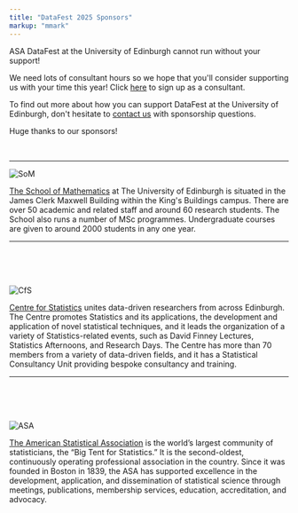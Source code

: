 ```yaml
---
title: "DataFest 2025 Sponsors"
markup: "mmark"
---
```


ASA DataFest at the University of Edinburgh cannot run without your support! 

We need lots of consultant hours so we hope that you'll consider supporting us with your time this year! Click [here](/signup) to sign up as a consultant.

To find out more about how you can support DataFest at the University of Edinburgh, don't hesitate to [contact us](mailto:serveh.sharifi@ed.ac.uk) with sponsorship questions.

Huge thanks to our sponsors!

<br>

---

<!--
<img style="width:400px;float: left;padding-right:20px" src="/logos/Mathematics_2col_cmyk.jpg">
-->

![SoM](https://raw.githubusercontent.com/oevkaya/datafest_UoE_25/master/docs/img/Mathematics_2col_cmyk.png)

[The School of Mathematics](https://www.maths.ed.ac.uk/) at The University of Edinburgh is situated in the James Clerk Maxwell Building within the King's Buildings campus. There are over 50 academic and related staff and around 60 research students. The School also runs a number of MSc programmes. Undergraduate courses are given to around 2000 students in any one year.

---

<br><br><br>

<!--
<img style="width:400px;float: left;padding-right:20px" src="/logos/CfS_2col_cmyk.jpg">
-->

![CfS](https://raw.githubusercontent.com/oevkaya/datafest_UoE_25/master/docs/img/CfS_2col_cmyk.png)

[Centre for Statistics](https://centreforstatistics.maths.ed.ac.uk/) unites data-driven researchers from across Edinburgh. The Centre promotes Statistics and its applications, the development and application of novel statistical techniques, and it leads the organization of a variety of Statistics-related events, such as David Finney Lectures, Statistics Afternoons, and Research Days. The Centre has more than 70 members from a variety of data-driven fields, and it has a Statistical Consultancy Unit providing bespoke consultancy and training.

---
<!--
<br><br><br>

![Bayes](https://raw.githubusercontent.com/oevkaya/datafest_UoE/master/docs/img/Bayes-logo-blue.png)

[The Bayes Centre](https://www.ed.ac.uk/bayes) is the University of Edinburgh's Innovation Hub for Data Science and Artificial Intelligence. The technical strengths brought together in the Bayes Centre build on world-leading academic excellence in the mathematical, computational, engineering, and natural sciences in the University of Edinburgh's College of Science and Engineering. The Bayes Centre offers a new kind of collaborative, multidisciplinary proving ground where we develop innovative technological solutions for the benefit of society. 
-->

<!--
<br><br><br>

![ICMS](https://raw.githubusercontent.com/oevkaya/datafest_UoE/master/docs/img/icms-logo.png)

[International Centre for Mathematical Sciences](https://www.icms.org.uk/) stimulates and promotes the mathematical sciences through diverse international workshops and conferences. Our vibrant events programme attracts leading mathematical scientists from the UK and internationally - connecting mathematical communities across the world. As a response to COVID, we are now experienced in organising and hosting virtual events, alongside in-person ones. 
-->

<!--
<br><br><br>

![Maxwell](https://raw.githubusercontent.com/oevkaya/datafest_UoE/master/docs/img/maxwell-logo-lg.png)

[Maxwell Institute for Mathematical Sciences](https://www.maxwell.ac.uk/) combines mathematical research and graduate training in the School of Mathematics at the University of Edinburgh and the Departments of Mathematics and of Actuarial Mathematics and Statistics at Heriot-Watt University. The Maxwell Institute builds on the long history of collaboration between the three departments, best exemplified by the establishment and continued operation of the International Centre for Mathematical Sciences (ICMS). 
-->

<!--
<br><br><br>

![HW](https://raw.githubusercontent.com/oevkaya/datafest_UoE/master/docs/img/HWU-logo-main.png)

[Actuarial Mathematics & Statistics Department at the Heriot-Watt University](https://www.hw.ac.uk/uk/schools/mathematical-computer-sciences/departments/actuarial-maths-statistics.htm) is a world-leading centre of teaching and research in actuarial mathematics, financial mathematics, risk management, probability and statistics. Heriot-Watt was the first in the UK to offer a specialised programme in actuarial mathematics. Their BSc and MSc actuarial programmes are all fully accredited by the Institute and Faculty of Actuaries (IFoA). Their full suite of undergraduate programmes is accredited by the Royal Statistical Society.
-->


<br><br><br>

<!-- 
### Individual Sponsor

<br>

<img style="width:400px;float: left;padding-right:20px" src="/logos/babble_labs_logocard.png">

[BabbleLabs](https://babblelabs.com/)  enhances understanding by people and machines. Through speech science and deep learning, BabbleLabs's products boost speech quality, intelligibility, and personalization. BabbleLabs software solutions power business-critical audio and video content, services, and devices.

<br><br>

-->

<!-- 
<br>

<img style="width:400px;float: left;padding-right:20px" src="/logos/Bayes-logo-blue.jpg">

[Bayes Centre](https://www.ed.ac.uk/bayes) is The University of Edinburgh's Innovation Hub for Data Science and Artificial Intelligence.

<br><br><br>

--> 

<!--
<img style="width:400px;float: left;padding-right:20px" src="/logos/asa.png">
-->

![ASA](https://raw.githubusercontent.com/oevkaya/datafest_UoE_25/master/docs/img/ASA-logo.png)

[The American Statistical Association](https://www.amstat.org/) is the world’s largest community of statisticians, the “Big Tent for Statistics.” It is the second-oldest, continuously operating professional association in the country. Since it was founded in Boston in 1839, the ASA has supported excellence in the development, application, and dissemination of statistical science through meetings, publications, membership services, education, accreditation, and advocacy.



<br><br><br>

<!--
<img style="width:300px;float: left;padding-right:20px" src="/logos/RSS.jpg">


![RSS](https://raw.githubusercontent.com/oevkaya/datafest_UoE/master/docs/img/RSS.png)


Founded in 1834, the [The Royal Statistical Society](https://rss.org.uk/)  are one of the world’s leading organisations advocating for the importance of statistics and data. With members in the UK and across the world, they are a professional body for all statisticians and data analysts. They advocate for the key role of statistics and data in society, and work to ensure that policy formulation and decision making are informed by evidence for the public good.
-->
